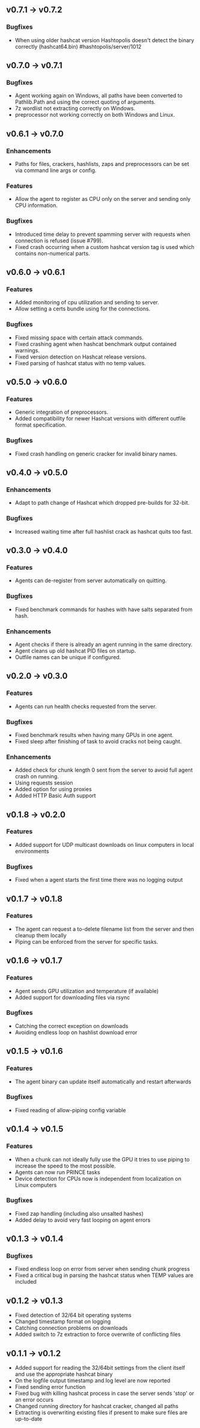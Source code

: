 ## v0.7.1 -> v0.7.2
### Bugfixes
* When using older hashcat version Hashtopolis doesn't detect the binary correctly (hashcat64.bin) #hashtopolis/server/1012 

## v0.7.0 -> v0.7.1

### Bugfixes

* Agent working again on Windows, all paths have been converted to Pathlib.Path and using the correct quoting of arguments.
* 7z wordlist not extracting correctly on Windows.
* preprocessor not working correctly on both Windows and Linux.

## v0.6.1 -> v0.7.0

### Enhancements

* Paths for files, crackers, hashlists, zaps and preprocessors can be set via command line args or config.

### Features

* Allow the agent to register as CPU only on the server and sending only CPU information.

### Bugfixes

* Introduced time delay to prevent spamming server with requests when connection is refused (issue #799).
* Fixed crash occurring when a custom hashcat version tag is used which contains non-numerical parts.

## v0.6.0 -> v0.6.1

### Features

* Added monitoring of cpu utilization and sending to server.
* Allow setting a certs bundle using for the connections.

### Bugfixes
* Fixed missing space with certain attack commands.
* Fixed crashing agent when hashcat benchmark output contained warnings.
* Fixed version detection on Hashcat release versions.
* Fixed parsing of hashcat status with no temp values.

## v0.5.0 -> v0.6.0

### Features

* Generic integration of preprocessors.
* Added compatibility for newer Hashcat versions with different outfile format specification.

### Bugfixes

* Fixed crash handling on generic cracker for invalid binary names.

## v0.4.0 -> v0.5.0

### Enhancements

* Adapt to path change of Hashcat which dropped pre-builds for 32-bit.

### Bugfixes

* Increased waiting time after full hashlist crack as hashcat quits too fast.

## v0.3.0 -> v0.4.0

### Features

* Agents can de-register from server automatically on quitting.

### Bugfixes

* Fixed benchmark commands for hashes with have salts separated from hash.

### Enhancements

* Agent checks if there is already an agent running in the same directory.
* Agent cleans up old hashcat PID files on startup.
* Outfile names can be unique if configured.

## v0.2.0 -> v0.3.0

### Features

* Agents can run health checks requested from the server.

### Bugfixes

* Fixed benchmark results when having many GPUs in one agent.
* Fixed sleep after finishing of task to avoid cracks not being caught.

### Enhancements

* Added check for chunk length 0 sent from the server to avoid full agent crash on running.
* Using requests session
* Added option for using proxies
* Added HTTP Basic Auth support

## v0.1.8 -> v0.2.0

### Features

* Added support for UDP multicast downloads on linux computers in local environments

### Bugfixes

* Fixed when a agent starts the first time there was no logging output

## v0.1.7 -> v0.1.8

### Features

* The agent can request a to-delete filename list from the server and then cleanup them locally
* Piping can be enforced from the server for specific tasks.

## v0.1.6 -> v0.1.7

### Features

* Agent sends GPU utilization and temperature (if available)
* Added support for downloading files via rsync

### Bugfixes

* Catching the correct exception on downloads
* Avoiding endless loop on hashlist download error

## v0.1.5 -> v0.1.6

### Features

* The agent binary can update itself automatically and restart afterwards

### Bugfixes

* Fixed reading of allow-piping config variable

## v0.1.4 -> v0.1.5

### Features

* When a chunk can not ideally fully use the GPU it tries to use piping to increase the speed to the most possible.
* Agents can now run PRINCE tasks
* Device detection for CPUs now is independent from localization on Linux computers

### Bugfixes

* Fixed zap handling (including also unsalted hashes)
* Added delay to avoid very fast looping on agent errors

## v0.1.3 -> v0.1.4

### Bugfixes

* Fixed endless loop on error from server when sending chunk progress
* Fixed a critical bug in parsing the hashcat status when TEMP values are included

## v0.1.2 -> v0.1.3

* Fixed detection of 32/64 bit operating systems
* Changed timestamp format on logging
* Catching connection problems on downloads
* Added switch to 7z extraction to force overwrite of conflicting files

## v0.1.1 -> v0.1.2

* Added support for reading the 32/64bit settings from the client itself and use the appropriate hashcat binary
* On the logfile output timestamp and log level are now reported
* Fixed sending error function
* Fixed bug with killing hashcat process in case the server sends 'stop' or an error occurs
* Changed running directory for hashcat cracker, changed all paths
* Extracting is overwriting existing files if present to make sure files are up-to-date
